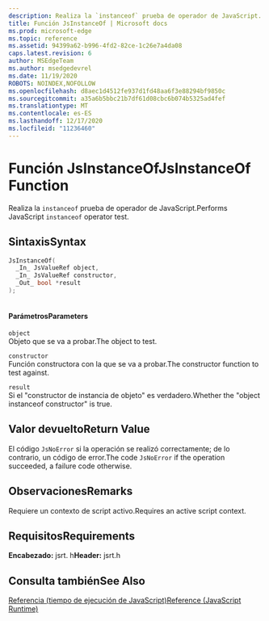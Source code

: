 ```yaml
---
description: Realiza la `instanceof` prueba de operador de JavaScript.
title: Función JsInstanceOf | Microsoft docs
ms.prod: microsoft-edge
ms.topic: reference
ms.assetid: 94399a62-b996-4fd2-82ce-1c26e7a4da08
caps.latest.revision: 6
author: MSEdgeTeam
ms.author: msedgedevrel
ms.date: 11/19/2020
ROBOTS: NOINDEX,NOFOLLOW
ms.openlocfilehash: d8aec1d4512fe937d1fd48aa6f3e88294bf9850c
ms.sourcegitcommit: a35a6b5bbc21b7df61d08cbc6b074b5325ad4fef
ms.translationtype: MT
ms.contentlocale: es-ES
ms.lasthandoff: 12/17/2020
ms.locfileid: "11236460"
---
```

# <span data-ttu-id="89708-103">Función JsInstanceOf</span><span class="sxs-lookup"><span data-stu-id="89708-103">JsInstanceOf Function</span></span>

<span data-ttu-id="89708-104">Realiza la `instanceof` prueba de operador de JavaScript.</span><span class="sxs-lookup"><span data-stu-id="89708-104">Performs JavaScript `instanceof` operator test.</span></span>  
  
## <span data-ttu-id="89708-105">Sintaxis</span><span class="sxs-lookup"><span data-stu-id="89708-105">Syntax</span></span>  
  
```cpp  
JsInstanceOf(   
  _In_ JsValueRef object,  
  _In_ JsValueRef constructor,  
  _Out_ bool *result  
);  
  
```  
  
#### <span data-ttu-id="89708-106">Parámetros</span><span class="sxs-lookup"><span data-stu-id="89708-106">Parameters</span></span>  
 `object`  
 <span data-ttu-id="89708-107">Objeto que se va a probar.</span><span class="sxs-lookup"><span data-stu-id="89708-107">The object to test.</span></span>  
  
 `constructor`  
 <span data-ttu-id="89708-108">Función constructora con la que se va a probar.</span><span class="sxs-lookup"><span data-stu-id="89708-108">The constructor function to test against.</span></span>  
  
 `result`  
 <span data-ttu-id="89708-109">Si el "constructor de instancia de objeto" es verdadero.</span><span class="sxs-lookup"><span data-stu-id="89708-109">Whether the "object instanceof constructor" is true.</span></span>  
  
## <span data-ttu-id="89708-110">Valor devuelto</span><span class="sxs-lookup"><span data-stu-id="89708-110">Return Value</span></span>  
 <span data-ttu-id="89708-111">El código `JsNoError` si la operación se realizó correctamente; de lo contrario, un código de error.</span><span class="sxs-lookup"><span data-stu-id="89708-111">The code `JsNoError` if the operation succeeded, a failure code otherwise.</span></span>  
  
## <span data-ttu-id="89708-112">Observaciones</span><span class="sxs-lookup"><span data-stu-id="89708-112">Remarks</span></span>  
 <span data-ttu-id="89708-113">Requiere un contexto de script activo.</span><span class="sxs-lookup"><span data-stu-id="89708-113">Requires an active script context.</span></span>  
  
## <span data-ttu-id="89708-114">Requisitos</span><span class="sxs-lookup"><span data-stu-id="89708-114">Requirements</span></span>  
 <span data-ttu-id="89708-115">**Encabezado:** jsrt. h</span><span class="sxs-lookup"><span data-stu-id="89708-115">**Header:** jsrt.h</span></span>  
  
## <span data-ttu-id="89708-116">Consulta también</span><span class="sxs-lookup"><span data-stu-id="89708-116">See Also</span></span>  
 [<span data-ttu-id="89708-117">Referencia (tiempo de ejecución de JavaScript)</span><span class="sxs-lookup"><span data-stu-id="89708-117">Reference (JavaScript Runtime)</span></span>](../chakra-hosting/reference-javascript-runtime.md)
